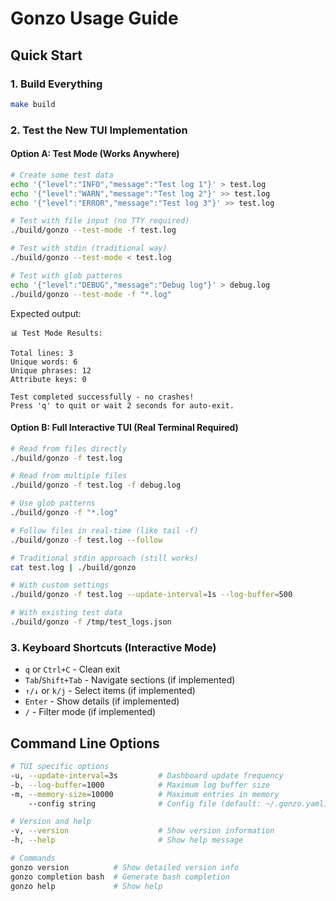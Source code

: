# Gonzo Usage Guide

## Quick Start

### 1. Build Everything
```bash
make build
```

### 2. Test the New TUI Implementation

#### Option A: Test Mode (Works Anywhere)
```bash
# Create some test data
echo '{"level":"INFO","message":"Test log 1"}' > test.log
echo '{"level":"WARN","message":"Test log 2"}' >> test.log
echo '{"level":"ERROR","message":"Test log 3"}' >> test.log

# Test with file input (no TTY required)
./build/gonzo --test-mode -f test.log

# Test with stdin (traditional way)
./build/gonzo --test-mode < test.log

# Test with glob patterns
echo '{"level":"DEBUG","message":"Debug log"}' > debug.log
./build/gonzo --test-mode -f "*.log"
```

Expected output:
```
📊 Test Mode Results:

Total lines: 3
Unique words: 6
Unique phrases: 12
Attribute keys: 0

Test completed successfully - no crashes!
Press 'q' to quit or wait 2 seconds for auto-exit.
```

#### Option B: Full Interactive TUI (Real Terminal Required)
```bash
# Read from files directly
./build/gonzo -f test.log

# Read from multiple files
./build/gonzo -f test.log -f debug.log

# Use glob patterns
./build/gonzo -f "*.log"

# Follow files in real-time (like tail -f)
./build/gonzo -f test.log --follow

# Traditional stdin approach (still works)
cat test.log | ./build/gonzo

# With custom settings
./build/gonzo -f test.log --update-interval=1s --log-buffer=500

# With existing test data
./build/gonzo -f /tmp/test_logs.json
```

### 3. Keyboard Shortcuts (Interactive Mode)
- `q` or `Ctrl+C` - Clean exit
- `Tab`/`Shift+Tab` - Navigate sections (if implemented)  
- `↑/↓` or `k/j` - Select items (if implemented)
- `Enter` - Show details (if implemented)
- `/` - Filter mode (if implemented)

## Command Line Options

```bash
# TUI specific options
-u, --update-interval=3s         # Dashboard update frequency  
-b, --log-buffer=1000            # Maximum log buffer size
-m, --memory-size=10000          # Maximum entries in memory
    --config string              # Config file (default: ~/.gonzo.yaml)

# Version and help
-v, --version                    # Show version information  
-h, --help                       # Show help message

# Commands
gonzo version          # Show detailed version info
gonzo completion bash  # Generate bash completion
gonzo help             # Show help
```
